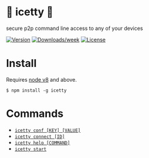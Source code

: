 # 🍹 icetty 🍹

secure p2p command line access to any of your devices

[![Version](https://img.shields.io/npm/v/icetty.svg)](https://npmjs.org/package/icetty)
[![Downloads/week](https://img.shields.io/npm/dw/icetty.svg)](https://npmjs.org/package/icetty)
[![License](https://img.shields.io/npm/l/icetty.svg)](https://github.com/natzcam/icetty/blob/master/package.json)

# Install
Requires [node v8](https://nodejs.org/en/download/) and above.
```sh-session
$ npm install -g icetty
```
# Commands

* [`icetty conf [KEY] [VALUE]`](docs#icetty-conf-key-value)
* [`icetty connect [ID]`](docs#icetty-connect-id)
* [`icetty help [COMMAND]`](docs#icetty-help-command)
* [`icetty start`](docs#icetty-start)
